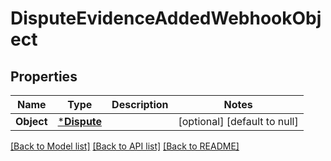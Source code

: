 # DisputeEvidenceAddedWebhookObject

## Properties

 Name       | Type                       | Description | Notes                        
------------|----------------------------|-------------|------------------------------
 **Object** | [***Dispute**](Dispute.md) |             | [optional] [default to null] 

[[Back to Model list]](../README.md#documentation-for-models) [[Back to API list]](../README.md#documentation-for-api-endpoints) [[Back to README]](../README.md)

